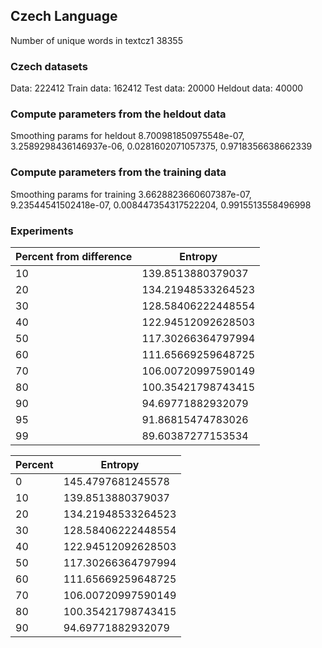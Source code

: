 ## Czech Language
Number of unique words in textcz1 38355
###  Czech datasets
Data: 222412
Train data: 162412
Test data: 20000
Heldout data: 40000
### Compute parameters from the heldout data 
Smoothing params for heldout  8.700981850975548e-07, 3.2589298436146937e-06, 0.0281602071057375, 0.9718356638662339
### Compute parameters from the training data 
Smoothing params for training  3.6628823660607387e-07, 9.23544541502418e-07, 0.008447354317522204, 0.9915513558496998
### Experiments  
| Percent from difference  |         Entropy          |
| ------------------------ | ------------------------ |
| 10                       | 139.8513880379037        |
| 20                       | 134.21948533264523       |
| 30                       | 128.58406222448554       |
| 40                       | 122.94512092628503       |
| 50                       | 117.30266364797994       |
| 60                       | 111.65669259648725       |
| 70                       | 106.00720997590149       |
| 80                       | 100.35421798743415       |
| 90                       | 94.69771882932079        |
| 95                       | 91.86815474783026        |
| 99                       | 89.60387277153534        |

|         Percent          |         Entropy          |
| ------------------------ | ------------------------ |
| 0                        | 145.4797681245578        |
| 10                       | 139.8513880379037        |
| 20                       | 134.21948533264523       |
| 30                       | 128.58406222448554       |
| 40                       | 122.94512092628503       |
| 50                       | 117.30266364797994       |
| 60                       | 111.65669259648725       |
| 70                       | 106.00720997590149       |
| 80                       | 100.35421798743415       |
| 90                       | 94.69771882932079        |

